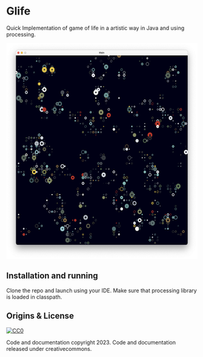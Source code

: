 # Glife 

Quick Implementation of game of life in a artistic way in Java and using processing.


<p align="center">
    <img src="screenshot.png" alt="colorfull amiga" height="570">
  </a>
</p>


## Installation and running 

Clone the repo and launch using your IDE. Make sure that processing library is loaded in classpath.

## Origins & License

[![CC0](http://mirrors.creativecommons.org/presskit/buttons/88x31/svg/cc-zero.svg)](https://creativecommons.org/publicdomain/zero/1.0/)

Code and documentation copyright 2023. Code and documentation released under creativecommons.